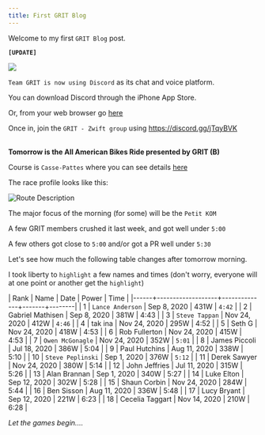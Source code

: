 ```yaml
---
title: First GRIT Blog
---
```


Welcome to my first `GRIT Blog` post.

**`[UPDATE]`**

![](images/discord.png)

`Team GRIT is now using Discord` as its chat and voice platform.

You can download Discord through the iPhone App Store.

Or, from your web browser go [here](https://discord.com/login)

Once in, join the `GRIT - Zwift group` using <https://discord.gg/jTqyBVK> <br><br>
  

**Tomorrow is the All American Bikes Ride presented by GRIT (B)**

Course is `Casse-Pattes` where you can see details [here](https://zwiftinsider.com/route/casse-pattes/)

The race profile looks like this:

![Route Description](images/casse-pattes.png)

The major focus of the morning (for some) will be the `Petit KOM`

A few GRIT members crushed it last week, and got well under `5:00`

A few others got close to `5:00` and/or got a PR well under `5:30`

Let's see how much the following table changes after tomorrow morning.

I took liberty to `highlight` a few names and times (don't worry, everyone will
at one point or another get the `highlight`)

| Rank | Name              | Date         | Power |   Time |
|------+-------------------+--------------+-------+--------|
|    1 | `Lance Anderson`  | Sep 8, 2020  | 431W  | `4:42` |
|    2 | Gabriel Mathisen  | Sep 8, 2020  | 381W  |   4:43 |
|    3 | `Steve Tappan`    | Nov 24, 2020 | 412W  | `4:46` |
|    4 | tak ina           | Nov 24, 2020 | 295W  |   4:52 |
|    5 | Seth G            | Nov 24, 2020 | 418W  |   4:53 |
|    6 | Rob Fullerton     | Nov 24, 2020 | 415W  |   4:53 |
|    7 | `Owen McGonagle`  | Nov 24, 2020 | 352W  | `5:01` |
|    8 | James Piccoli     | Jul 18, 2020 | 386W  |   5:04 |
|    9 | Paul Hutchins     | Aug 11, 2020 | 338W  |   5:10 |
|   10 | `Steve Peplinski` | Sep 1, 2020  | 376W  | `5:12` |
|   11 | Derek Sawyer      | Nov 24, 2020 | 380W  |   5:14 |
|   12 | John Jeffries     | Jul 11, 2020 | 315W  |   5:26 |
|   13 | Alan Brannan      | Sep 1, 2020  | 340W  |   5:27 |
|   14 | Luke Elton        | Sep 12, 2020 | 302W  |   5:28 |
|   15 | Shaun Corbin      | Nov 24, 2020 | 284W  |   5:44 |
|   16 | Ben Sisson        | Aug 11, 2020 | 336W  |   5:48 |
|   17 | Lucy Bryant       | Sep 12, 2020 | 221W  |   6:23 |
|   18 | Cecelia Taggart   | Nov 14, 2020 | 210W  |   6:28 |

*Let the games begin....*



